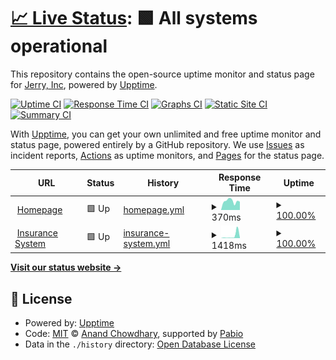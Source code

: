 # [📈 Live Status](https://status.getjerry.com): <!--live status--> **🟩 All systems operational**

This repository contains the open-source uptime monitor and status page for [Jerry, Inc](https://getjerry.com), powered by [Upptime](https://github.com/upptime/upptime).

[![Uptime CI](https://github.com/getjerry/upptime/workflows/Uptime%20CI/badge.svg)](https://github.com/getjerry/upptime/actions?query=workflow%3A%22Uptime+CI%22)
[![Response Time CI](https://github.com/getjerry/upptime/workflows/Response%20Time%20CI/badge.svg)](https://github.com/getjerry/upptime/actions?query=workflow%3A%22Response+Time+CI%22)
[![Graphs CI](https://github.com/getjerry/upptime/workflows/Graphs%20CI/badge.svg)](https://github.com/getjerry/upptime/actions?query=workflow%3A%22Graphs+CI%22)
[![Static Site CI](https://github.com/getjerry/upptime/workflows/Static%20Site%20CI/badge.svg)](https://github.com/getjerry/upptime/actions?query=workflow%3A%22Static+Site+CI%22)
[![Summary CI](https://github.com/getjerry/upptime/workflows/Summary%20CI/badge.svg)](https://github.com/getjerry/upptime/actions?query=workflow%3A%22Summary+CI%22)

With [Upptime](https://upptime.js.org), you can get your own unlimited and free uptime monitor and status page, powered entirely by a GitHub repository. We use [Issues](https://github.com/getjerry/upptime/issues) as incident reports, [Actions](https://github.com/getjerry/upptime/actions) as uptime monitors, and [Pages](https://status.getjerry.com) for the status page.

<!--start: status pages-->
<!-- This summary is generated by Upptime (https://github.com/upptime/upptime) -->
<!-- Do not edit this manually, your changes will be overwritten -->
<!-- prettier-ignore -->
| URL | Status | History | Response Time | Uptime |
| --- | ------ | ------- | ------------- | ------ |
| <img alt="" src="https://icons.duckduckgo.com/ip3/getjerry.com.ico" height="13"> [Homepage](https://getjerry.com) | 🟩 Up | [homepage.yml](https://github.com/getjerry/upptime/commits/HEAD/history/homepage.yml) | <details><summary><img alt="Response time graph" src="./graphs/homepage/response-time-week.png" height="20"> 370ms</summary><br><a href="https://status.getjerry.com/history/homepage"><img alt="Response time 205" src="https://img.shields.io/endpoint?url=https%3A%2F%2Fraw.githubusercontent.com%2Fgetjerry%2Fupptime%2FHEAD%2Fapi%2Fhomepage%2Fresponse-time.json"></a><br><a href="https://status.getjerry.com/history/homepage"><img alt="24-hour response time 452" src="https://img.shields.io/endpoint?url=https%3A%2F%2Fraw.githubusercontent.com%2Fgetjerry%2Fupptime%2FHEAD%2Fapi%2Fhomepage%2Fresponse-time-day.json"></a><br><a href="https://status.getjerry.com/history/homepage"><img alt="7-day response time 370" src="https://img.shields.io/endpoint?url=https%3A%2F%2Fraw.githubusercontent.com%2Fgetjerry%2Fupptime%2FHEAD%2Fapi%2Fhomepage%2Fresponse-time-week.json"></a><br><a href="https://status.getjerry.com/history/homepage"><img alt="30-day response time 358" src="https://img.shields.io/endpoint?url=https%3A%2F%2Fraw.githubusercontent.com%2Fgetjerry%2Fupptime%2FHEAD%2Fapi%2Fhomepage%2Fresponse-time-month.json"></a><br><a href="https://status.getjerry.com/history/homepage"><img alt="1-year response time 222" src="https://img.shields.io/endpoint?url=https%3A%2F%2Fraw.githubusercontent.com%2Fgetjerry%2Fupptime%2FHEAD%2Fapi%2Fhomepage%2Fresponse-time-year.json"></a></details> | <details><summary><a href="https://status.getjerry.com/history/homepage">100.00%</a></summary><a href="https://status.getjerry.com/history/homepage"><img alt="All-time uptime 100.00%" src="https://img.shields.io/endpoint?url=https%3A%2F%2Fraw.githubusercontent.com%2Fgetjerry%2Fupptime%2FHEAD%2Fapi%2Fhomepage%2Fuptime.json"></a><br><a href="https://status.getjerry.com/history/homepage"><img alt="24-hour uptime 100.00%" src="https://img.shields.io/endpoint?url=https%3A%2F%2Fraw.githubusercontent.com%2Fgetjerry%2Fupptime%2FHEAD%2Fapi%2Fhomepage%2Fuptime-day.json"></a><br><a href="https://status.getjerry.com/history/homepage"><img alt="7-day uptime 100.00%" src="https://img.shields.io/endpoint?url=https%3A%2F%2Fraw.githubusercontent.com%2Fgetjerry%2Fupptime%2FHEAD%2Fapi%2Fhomepage%2Fuptime-week.json"></a><br><a href="https://status.getjerry.com/history/homepage"><img alt="30-day uptime 100.00%" src="https://img.shields.io/endpoint?url=https%3A%2F%2Fraw.githubusercontent.com%2Fgetjerry%2Fupptime%2FHEAD%2Fapi%2Fhomepage%2Fuptime-month.json"></a><br><a href="https://status.getjerry.com/history/homepage"><img alt="1-year uptime 100.00%" src="https://img.shields.io/endpoint?url=https%3A%2F%2Fraw.githubusercontent.com%2Fgetjerry%2Fupptime%2FHEAD%2Fapi%2Fhomepage%2Fuptime-year.json"></a></details>
| <img alt="" src="https://icons.duckduckgo.com/ip3/getjerry.com.ico" height="13"> [Insurance System](https://getjerry.com/health) | 🟩 Up | [insurance-system.yml](https://github.com/getjerry/upptime/commits/HEAD/history/insurance-system.yml) | <details><summary><img alt="Response time graph" src="./graphs/insurance-system/response-time-week.png" height="20"> 1418ms</summary><br><a href="https://status.getjerry.com/history/insurance-system"><img alt="Response time 524" src="https://img.shields.io/endpoint?url=https%3A%2F%2Fraw.githubusercontent.com%2Fgetjerry%2Fupptime%2FHEAD%2Fapi%2Finsurance-system%2Fresponse-time.json"></a><br><a href="https://status.getjerry.com/history/insurance-system"><img alt="24-hour response time 265" src="https://img.shields.io/endpoint?url=https%3A%2F%2Fraw.githubusercontent.com%2Fgetjerry%2Fupptime%2FHEAD%2Fapi%2Finsurance-system%2Fresponse-time-day.json"></a><br><a href="https://status.getjerry.com/history/insurance-system"><img alt="7-day response time 1418" src="https://img.shields.io/endpoint?url=https%3A%2F%2Fraw.githubusercontent.com%2Fgetjerry%2Fupptime%2FHEAD%2Fapi%2Finsurance-system%2Fresponse-time-week.json"></a><br><a href="https://status.getjerry.com/history/insurance-system"><img alt="30-day response time 1450" src="https://img.shields.io/endpoint?url=https%3A%2F%2Fraw.githubusercontent.com%2Fgetjerry%2Fupptime%2FHEAD%2Fapi%2Finsurance-system%2Fresponse-time-month.json"></a><br><a href="https://status.getjerry.com/history/insurance-system"><img alt="1-year response time 552" src="https://img.shields.io/endpoint?url=https%3A%2F%2Fraw.githubusercontent.com%2Fgetjerry%2Fupptime%2FHEAD%2Fapi%2Finsurance-system%2Fresponse-time-year.json"></a></details> | <details><summary><a href="https://status.getjerry.com/history/insurance-system">100.00%</a></summary><a href="https://status.getjerry.com/history/insurance-system"><img alt="All-time uptime 100.00%" src="https://img.shields.io/endpoint?url=https%3A%2F%2Fraw.githubusercontent.com%2Fgetjerry%2Fupptime%2FHEAD%2Fapi%2Finsurance-system%2Fuptime.json"></a><br><a href="https://status.getjerry.com/history/insurance-system"><img alt="24-hour uptime 100.00%" src="https://img.shields.io/endpoint?url=https%3A%2F%2Fraw.githubusercontent.com%2Fgetjerry%2Fupptime%2FHEAD%2Fapi%2Finsurance-system%2Fuptime-day.json"></a><br><a href="https://status.getjerry.com/history/insurance-system"><img alt="7-day uptime 100.00%" src="https://img.shields.io/endpoint?url=https%3A%2F%2Fraw.githubusercontent.com%2Fgetjerry%2Fupptime%2FHEAD%2Fapi%2Finsurance-system%2Fuptime-week.json"></a><br><a href="https://status.getjerry.com/history/insurance-system"><img alt="30-day uptime 100.00%" src="https://img.shields.io/endpoint?url=https%3A%2F%2Fraw.githubusercontent.com%2Fgetjerry%2Fupptime%2FHEAD%2Fapi%2Finsurance-system%2Fuptime-month.json"></a><br><a href="https://status.getjerry.com/history/insurance-system"><img alt="1-year uptime 100.00%" src="https://img.shields.io/endpoint?url=https%3A%2F%2Fraw.githubusercontent.com%2Fgetjerry%2Fupptime%2FHEAD%2Fapi%2Finsurance-system%2Fuptime-year.json"></a></details>

<!--end: status pages-->

[**Visit our status website →**](https://status.getjerry.com)

## 📄 License

- Powered by: [Upptime](https://github.com/upptime/upptime)
- Code: [MIT](./LICENSE) © [Anand Chowdhary](https://anandchowdhary.com), supported by [Pabio](https://pabio.com)
- Data in the `./history` directory: [Open Database License](https://opendatacommons.org/licenses/odbl/1-0/)

